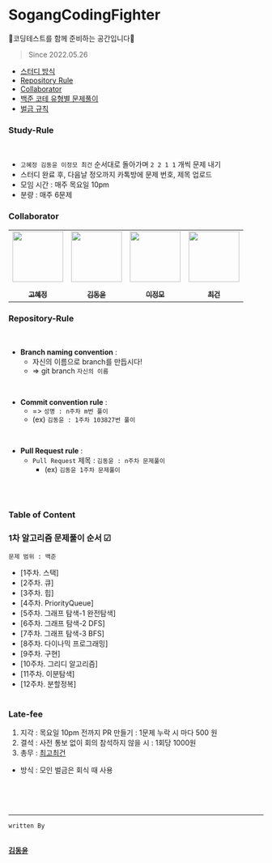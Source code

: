 # SogangCodingFighter
🚀코딩테스트를 함께 준비하는 공간입니다🚀

> Since 2022.05.26

  - [스터디 방식](#study-rule)
  - [Repository Rule](#repository-rule)
  - [Collaborator](#collaborator)
  - [백준 코테 유형별 문제풀이](#table-of-content)
  - [벌금 규칙](#late-fee)

 
### Study-Rule
<br>

- `고혜정 김동윤 이정모 최건` 순서대로 돌아가며 `2 2 1 1` 개씩 문제 내기 <br>
- 스터디 완료 후, 다음날 정오까지 카톡방에 문제 번호, 제목 업로드 <br>
- 모임 시간 : 매주 목요일 10pm <br>
- 분량 : 매주 6문제 <br>


### Collaborator

<p align="center">
  
<table align="center" >
   <tr>
        <td align="center"><a href="https://github.com/hjhjhj0028"><img src="https://github.com/hjhjhj0028.png" width="100px;" alt=""/><br/><sub><b><br/>고혜정</b></sub></a></td>
<td align="center"><a href="https://github.com/myway00"><img src="https://github.com/myway00.png" width="100px;" alt=""/><br/><sub><b><br/>김동윤</b></sub></a></td>
<td align="center"><a href="https://github.com/zbnm2005"><img src="https://github.com/zbnm2005.png" width="100px;" alt=""/><br/><sub><b><br/>이정모</b></sub></a></td>
<td align="center"><a href="https://github.com/MarsMan13"><img src="https://github.com/MarsMan13.png" width="100px;" alt=""/><br/><sub><b><br/>최건</b></sub></a></td>
     
</table>

</p>

### Repository-Rule
 <br>
 
- **Branch naming convention** : <br>
   - 자신의 이름으로 branch를 만듭시다!
   - => git branch `자신의 이름` 
 <br>
 
- **Commit convention rule** : <br>
   - => `성명 : n주차 m번 풀이` 
   - (ex) `김동윤 : 1주차 103827번 풀이` 
 <br>
 
- **Pull Request rule** : <br>
   - `Pull Request` 제목 : `김동윤 : n주차 문제풀이 `
      - (ex) `김동윤 1주차 문제풀이`<br><br>

 <br> 


### Table of Content

### 1차 알고리즘 문제풀이 순서 ☑
`문제 범위 : 백준`
- [1주차. 스택] 
- [2주차. 큐] 
- [3주차. 힙] 
- [4주차. PriorityQueue] 
- [5주차. 그래프 탐색-1 완전탐색] 
- [6주차. 그래프 탐색-2 DFS] 
- [7주차. 그래프 탐색-3 BFS] 
- [8주차. 다이나믹 프로그래밍] 
- [9주차. 구현] 
- [10주차. 그리디 알고리즘] 
- [11주차. 이분탐색] 
- [12주차. 분할정복] 
<br><br>
### Late-fee

1. 지각 : 목요일 10pm 전까지 PR 만들기 : 1문제 누락 시 마다 500 원 
2. 결석 : 사전 통보 없이 회의 참석하지 않을 시 : 1회당 1000원
3. 총무 : <a href="https://github.com/MarsMan13">최고최건</a>
- 방식 : 모인 벌금은 회식 때 사용

<br><br><br>
______________________________________________________________________________________________________________________________________________________
`written By `
 <td align="center"><a href="https://github.com/myway00"<sub><b><br/>김동윤</b></sub></a></td>
